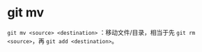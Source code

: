 # git mv

`git mv <source> <destination>` ：移动文件/目录，相当于先 `git rm <source>`，再 `git add <destination>`。
